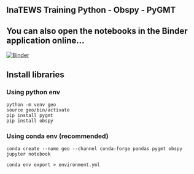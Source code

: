 ## InaTEWS Training Python - Obspy - PyGMT

## You can also open the notebooks in the Binder application online...

[![Binder](https://mybinder.org/badge_logo.svg)](https://mybinder.org/v2/gh/seismologie/Latihan/master)

## Install libraries

### Using python env
```
python -m venv geo
source geo/bin/activate
pip install pygmt
pip install obspy
```

### Using conda env (recommended)
```
conda create --name geo --channel conda-forge pandas pygmt obspy jupyter notebook
```




```
conda env export > environment.yml
```
